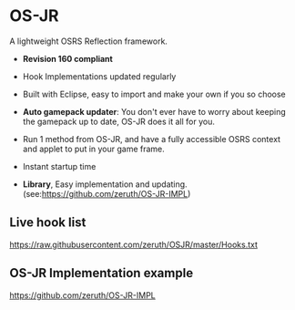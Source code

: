 OS-JR
===================
A lightweight OSRS Reflection framework.



- **Revision 160 compliant**
- Hook Implementations updated regularly
- Built with Eclipse, easy to import and make your own if you so choose
- **Auto gamepack updater**:
      You don't ever have to worry about keeping the gamepack up to date, OS-JR does it all for you.

- Run 1 method from OS-JR, and have a fully accessible OSRS context and applet to put in your game frame.
- Instant startup time
- **Library**, Easy implementation and updating. (see:https://github.com/zeruth/OS-JR-IMPL)


Live hook list
--------------

https://raw.githubusercontent.com/zeruth/OSJR/master/Hooks.txt

OS-JR Implementation example
----------------------------


https://github.com/zeruth/OS-JR-IMPL
